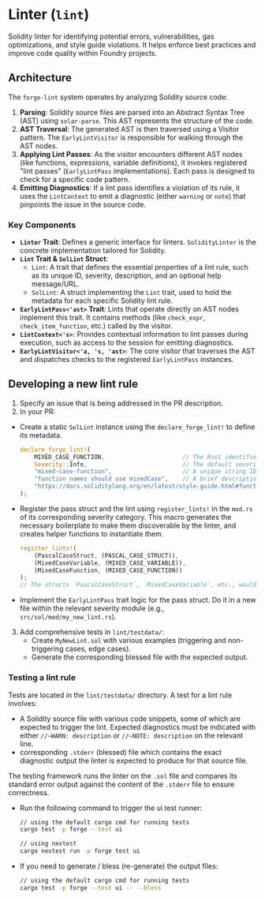# Linter (`lint`)

Solidity linter for identifying potential errors, vulnerabilities, gas optimizations, and style guide violations.
It helps enforce best practices and improve code quality within Foundry projects.

## Architecture

The `forge-lint` system operates by analyzing Solidity source code:

1. **Parsing**: Solidity source files are parsed into an Abstract Syntax Tree (AST) using `solar-parse`. This AST represents the structure of the code.
2. **AST Traversal**: The generated AST is then traversed using a Visitor pattern. The `EarlyLintVisitor` is responsible for walking through the AST nodes.
3. **Applying Lint Passes**: As the visitor encounters different AST nodes (like functions, expressions, variable definitions), it invokes registered "lint passes" (`EarlyLintPass` implementations). Each pass is designed to check for a specific code pattern.
4. **Emitting Diagnostics**: If a lint pass identifies a violation of its rule, it uses the `LintContext` to emit a diagnostic (either `warning` or `note`) that pinpoints the issue in the source code.

### Key Components

- **`Linter` Trait**: Defines a generic interface for linters. `SolidityLinter` is the concrete implementation tailored for Solidity.
- **`Lint` Trait & `SolLint` Struct**:
  - `Lint`: A trait that defines the essential properties of a lint rule, such as its unique ID, severity, description, and an optional help message/URL.
  - `SolLint`: A struct implementing the `Lint` trait, used to hold the metadata for each specific Solidity lint rule.
- **`EarlyLintPass<'ast>` Trait**: Lints that operate directly on AST nodes implement this trait. It contains methods (like `check_expr`, `check_item_function`, etc.) called by the visitor.
- **`LintContext<'s>`**: Provides contextual information to lint passes during execution, such as access to the session for emitting diagnostics.
- **`EarlyLintVisitor<'a, 's, 'ast>`**: The core visitor that traverses the AST and dispatches checks to the registered `EarlyLintPass` instances.

## Developing a new lint rule

1. Specify an issue that is being addressed in the PR description.
2. In your PR:

- Create a static `SolLint` instance using the `declare_forge_lint!` to define its metadata.
  ```rust
  declare_forge_lint!(
      MIXED_CASE_FUNCTION,                      // The Rust identifier for this SolLint static
      Severity::Info,                           // The default severity of the lint
      "mixed-case-function",                    // A unique string ID for configuration/CLI
      "function names should use mixedCase",    // A brief description
      "https://docs.soliditylang.org/en/latest/style-guide.html#function-names" // Optional help link
  );
  ```

- Register the pass struct and the lint using `register_lints!` in the `mod.rs` of its corresponding severity category. This macro generates the necessary boilerplate to make them discoverable by the linter, and creates helper functions to instantiate them.
  ```rust
  register_lints!(
      (PascalCaseStruct, (PASCAL_CASE_STRUCT)),
      (MixedCaseVariable, (MIXED_CASE_VARIABLE)),
      (MixedCaseFunction, (MIXED_CASE_FUNCTION))
  );
  // The structs `PascalCaseStruct`, `MixedCaseVariable`, etc., would have to manually implement `EarlyLintPass`.
  ```

- Implement the `EarlyLintPass` trait logic for the pass struct. Do it in a new file within the relevant severity module (e.g., `src/sol/med/my_new_lint.rs`).

3. Add comprehensive tests in `lint/testdata/`:
   - Create `MyNewLint.sol` with various examples (triggering and non-triggering cases, edge cases).
   - Generate the corresponding blessed file with the expected output.

### Testing a lint rule

Tests are located in the `lint/testdata/` directory. A test for a lint rule involves:

- A Solidity source file with various code snippets, some of which are expected to trigger the lint. Expected diagnostics must be indicated with either `//~WARN: description` or `//~NOTE: description` on the relevant line.
- corresponding `.stderr` (blessed) file which contains the exact diagnostic output the linter is expected to produce for that source file.

The testing framework runs the linter on the `.sol` file and compares its standard error output against the content of the `.stderr` file to ensure correctness.

- Run the following command to trigger the ui test runner:
  ```sh
  // using the default cargo cmd for running tests
  cargo test -p forge --test ui

  // using nextest
  cargo nextest run -p forge test ui
  ```

- If you need to generate / bless (re-generate) the output files:
  ```sh
  // using the default cargo cmd for running tests
  cargo test -p forge --test ui -- --bless
  ```
